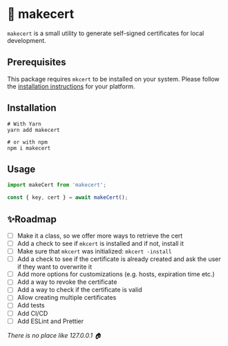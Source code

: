 # 🔐 makecert

`makecert` is a small utility to generate self-signed certificates for local development.

## Prerequisites

This package requires `mkcert` to be installed on your system. Please follow the [installation instructions](https://github.com/FiloSottile/mkcert#installation) for your platform.

## Installation

```shell
# With Yarn
yarn add makecert

# or with npm
npm i makecert
```

## Usage

```ts
import makeCert from 'makecert';

const { key, cert } = await makeCert();
```

## ✨Roadmap

- [ ] Make it a class, so we offer more ways to retrieve the cert
- [ ] Add a check to see if `mkcert` is installed and if not, install it
- [ ] Make sure that `mkcert` was initialized: `mkcert -install`
- [ ] Add a check to see if the certificate is already created and ask the user if they want to overwrite it
- [ ] Add more options for customizations (e.g. hosts, expiration time etc.)
- [ ] Add a way to revoke the certificate
- [ ] Add a way to check if the certificate is valid
- [ ] Allow creating multiple certificates
- [ ] Add tests
- [ ] Add CI/CD
- [ ] Add ESLint and Prettier

_There is no place like 127.0.0.1 🏠_
